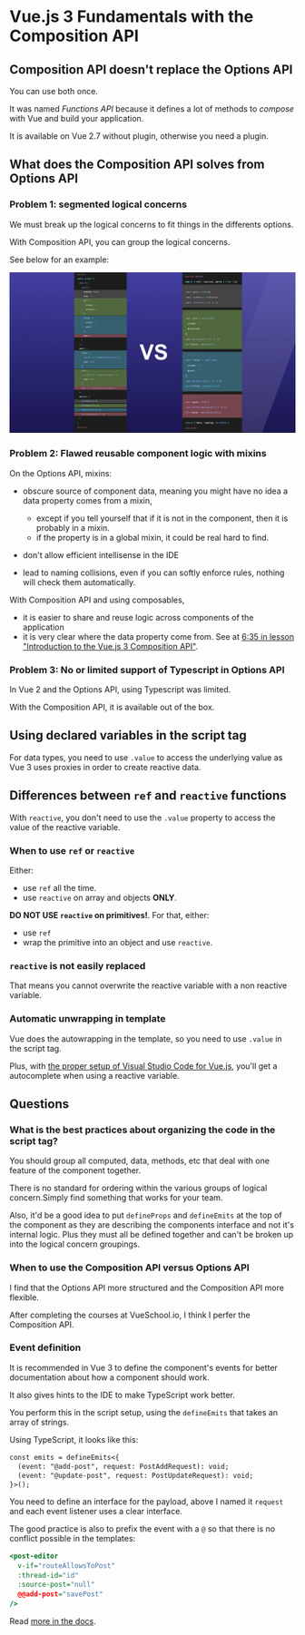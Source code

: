 # Vue.js 3 Fundamentals with the Composition API

## Composition API doesn't replace the Options API

You can use both once.

It was named _Functions API_ because it defines a lot of methods to _compose_ with Vue and build your application.

It is available on Vue 2.7 without plugin, otherwise you need a plugin.

## What does the Composition API solves from Options API

### Problem 1: segmented logical concerns

We must break up the logical concerns to fit things in the differents options.

With Composition API, you can group the logical concerns.

See below for an example:

![code-organisation-options-api-vs-composition-api](images/code-organisation-options-api-vs-composition-api.png)

### Problem 2: Flawed reusable component logic with mixins

On the Options API, mixins:

- obscure source of component data, meaning you might have no idea a data property comes from a mixin,

  - except if you tell yourself that if it is not in the component, then it is probably in a mixin.
  - if the property is in a global mixin, it could be real hard to find.

- don't allow efficient intellisense in the IDE
- lead to naming collisions, even if you can softly enforce rules, nothing will check them automatically.

With Composition API and using composables,

- it is easier to share and reuse logic across components of the application
- it is very clear where the data property come from. See at [6:35 in lesson "Introduction to the Vue.js 3 Composition API"](https://vueschool.io/lessons/introduction-to-the-vue-js-3-composition-api).

### Problem 3: No or limited support of Typescript in Options API

In Vue 2 and the Options API, using Typescript was limited.

With the Composition API, it is available out of the box.

## Using declared variables in the script tag

For data types, you need to use `.value` to access the underlying value as Vue 3 uses proxies in order to create reactive data.

## Differences between `ref` and `reactive` functions

With `reactive`, you don't need to use the `.value` property to access the value of the reactive variable.

### When to use `ref` or `reactive`

Either:

- use `ref` all the time.
- use `reactive` on array and objects **ONLY**.

**DO NOT USE `reactive` on primitives!**. For that, either:

- use `ref`
- wrap the primitive into an object and use `reactive`.

### `reactive` is not easily replaced

That means you cannot overwrite the reactive variable with a non reactive variable.

### Automatic unwrapping in template

Vue does the autowrapping in the template, so you need to use `.value` in the script tag.

Plus, with [the proper setup of Visual Studio Code for Vue.js](course-setup-visual-studio-code-for-vuejs.md), you'll get a autocomplete when using a reactive variable.

## Questions

### What is the best practices about organizing the code in the script tag?

You should group all computed, data, methods, etc that deal with one feature of the component together.

There is no standard for ordering within the various groups of logical concern.Simply find something that works for your team.

Also, it'd be a good idea to put `defineProps` and `defineEmits` at the top of the component as they are describing the components interface and not it's internal logic. Plus they must all be defined together and can't be broken up into the logical concern groupings.

### When to use the Composition API versus Options API

I find that the Options API more structured and the Composition API more flexible.

After completing the courses at VueSchool.io, I think I perfer the Composition API.

### Event definition

It is recommended in Vue 3 to define the component's events for better documentation about how a component should work.

It also gives hints to the IDE to make TypeScript work better.

You perform this in the script setup, using the `defineEmits` that takes an array of strings.

Using TypeScript, it looks like this:

```tsx
const emits = defineEmits<{
  (event: "@add-post", request: PostAddRequest): void;
  (event: "@update-post", request: PostUpdateRequest): void;
}>();
```

You need to define an interface for the payload, above I named it `request` and each event listener uses a clear interface.

The good practice is also to prefix the event with a `@` so that there is no conflict possible in the templates:

```htm
<post-editor
  v-if="routeAllowsToPost"
  :thread-id="id"
  :source-post="null"
  @@add-post="savePost"
/>
```

Read [more in the docs](https://vuejs.org/guide/components/events.html).
